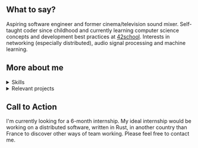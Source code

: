 ## What to say?
Aspiring software engineer and former cinema/television sound mixer.
Self-taught coder since childhood and currently learning computer science concepts and development best practices at [42school](https://42.fr/en/homepage/).
Interests in networking (especially distributed), audio signal processing and machine learning.

## More about me

<details>
  <summary>Skills</summary>

### Soft skills
- Committed to a methodical approach (don't like to jump right into coding to end up with spaghetti code).
- Emphasis on effective team communication.

### Hard skills
#### Languages
- **C** and **C++**: memory allocation, I/O system calls, parallelism, and concurrency implementations.
- **Python**: used only for small tools projects.
- **Typescript**: used for many side-projects.

#### Useful knowledge
- Basic Linux administration knowledge (installation, package installation, `sudo` authorization).
- `Makefile` writing.
- `Dockerfile` and `docker-compose.yml` writing.
- Skills in domain name administration and cloud management (e.g., running instances, setting up load-balancer, "serverless" functions).

#### Next on my learning list
I'm interested in these techs:
- **Rust**: to work on distributed safe software, and to learn WASM concepts.
- **Elixir**: `BEAM VM` appears to be powerful, and the Elixir functional programming paradigm attracts me.

***
</details>

<details>
  <summary>Relevant projects</summary>


### School projects
> Each of the following projects was developed either by myself or in a team.

| Project Name                                                           | Description                                                                                                                                                                                                                                                                                                                                                                                                    | Knowledge acquired                                                                                                                                                                                                           |
| ---------------------------------------------------------------------- | -------------------------------------------------------------------------------------------------------------------------------------------------------------------------------------------------------------------------------------------------------------------------------------------------------------------------------------------------------------------------------------------------------------- | ---------------------------------------------------------------------------------------------------------------------------------------------------------------------------------------------------------------------------- |
| [**Minishell**](https://github.com/misteriaud/42_minishell)            | Implementation from scratch in **C** of a `bash` interpreter.                                                                                                                                                                                                                                                                                                                                                  | - Unix system calls (`fork`, `pipe`, `signal`, `stat`, `execve`, ...)<br/>- Parallel execution.                                                                                                                              |
| [**Containers**](https://github.com/misteriaud/42_ft_containers)       | Homemade implementation in **C++** of some STL containers (`std::vector`, `std::map`, `std::set`, `std::stack`) using memory management and `RBTree` under the hood.                                                                                                                                                                                                                                          | - Object-oriented abstractions.<br/>- Data-structures insertion/deletion/retrieval complexity.<br/>- Unit-testing development.                                                                                               |
| [**Webserv**](https://github.com/ouafabulous/webserv_42)               | Fully configurable home-made web server in **C++** (following `HTTP/1.1` RFC). Implementing IO concurrent design pattern to serve as many successful requests as possible (`GET`/`POST`/`DELETE` files, directory listing, `CGI` execution).                                                                                                                                                                   | - TCP connections via system calls (`epoll`, `socket`, `accept`, `listen`, `send`, `recv`, ... ) <br/>- Event-driven architecture and concurrent computing.<br/>- RFC/Protocols understanding.<br/>- Fault-tolerance design. |
| [**ft_transcendence**](https://github.com/misteriaud/ft_transcendence) | `Docker-compose` deployable webgame. Featuring social-networking mechanisms (friendships, direct-messages, profile pictures), real-time multiplayer good old *Pong*, chatroom with administration roles. Authentication using `OAuth2` (through *42school* provider) and `2FA-TOTP` implementation. Built on top of `NestJS` as backend, `PostgreSQL` as DB, `Prisma` as ORM and `ReactJS`/`Tailwind` as frontend. | - `REST API` concepts.<br/>- Websockets.<br/>- Interface between `NestJS` Object-oriented data-structure and `PostgreSQL` relational database via `Prisma`.<br/>- Authentication and authorization standards (`OAuth2`, `JWT`, `Password hashing`, `TOTP`).                                                                                                                                                                                                                               |

### Side projects
- **CyberClub**: online cinema club for sharing underground movies with my friends and family during the pandemic.
- Several professional tools for dubbing recording.
- Made contributions to the open-source [**QuickAdd**](https://github.com/chhoumann/quickadd) obsidian.md plugin via pull/request.

***
</details>

## Call to Action
I'm currently looking for a 6-month internship. My ideal internship would be working on a distributed software, written in Rust, in another country than France to discover other ways of team working.
Please feel free to contact me.
